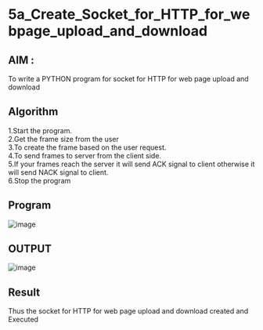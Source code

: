 # 5a_Create_Socket_for_HTTP_for_webpage_upload_and_download
## AIM :
To write a PYTHON program for socket for HTTP for web page upload and download
## Algorithm

1.Start the program.
<BR>
2.Get the frame size from the user
<BR>
3.To create the frame based on the user request.
<BR>
4.To send frames to server from the client side.
<BR>
5.If your frames reach the server it will send ACK signal to client otherwise it will send NACK signal to client.
<BR>
6.Stop the program
<BR>
## Program 
![image](https://github.com/user-attachments/assets/64671d15-15e9-4d35-93bb-79e611e1a878)


## OUTPUT
![image](https://github.com/user-attachments/assets/a13065f4-b72c-465b-b2d3-2090f1bb5ab6)


## Result
Thus the socket for HTTP for web page upload and download created and Executed
